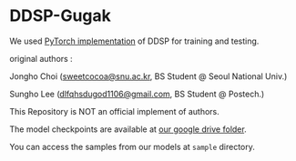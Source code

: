 # DDSP-Gugak

We used [PyTorch implementation](https://github.com/sweetcocoa/ddsp-pytorch) of DDSP for training and testing.

original authors :

Jongho Choi (sweetcocoa@snu.ac.kr, BS Student @ Seoul National Univ.)

Sungho Lee (dlfqhsdugod1106@gmail.com, BS Student @ Postech.)

This Repository is NOT an official implement of authors.

The model checkpoints are available at [our google drive folder](https://drive.google.com/drive/folders/1SdbgJ4AD_TUVhrskwQU6cenV1_tRbaM1?usp=sharing).

You can access the samples from our models at `sample` directory.

